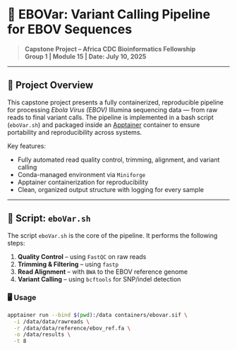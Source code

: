 # 🧬 EBOVar: Variant Calling Pipeline for EBOV Sequences

> **Capstone Project – Africa CDC Bioinformatics Fellowship**  
> **Group 1 | Module 15 | Date: July 10, 2025**

---

## 📖 Project Overview

This capstone project presents a fully containerized, reproducible pipeline for processing *Ebola Virus (EBOV)* Illumina sequencing data — from raw reads to final variant calls. The pipeline is implemented in a bash script (`eboVar.sh`) and packaged inside an [Apptainer](https://apptainer.org) container to ensure portability and reproducibility across systems.

Key features:
- Fully automated read quality control, trimming, alignment, and variant calling
- Conda-managed environment via `Miniforge`
- Apptainer containerization for reproducibility
- Clean, organized output structure with logging for every sample

---

## 🧰 Script: `eboVar.sh`

The script `eboVar.sh` is the core of the pipeline. It performs the following steps:

1. **Quality Control** – using `FastQC` on raw reads  
2. **Trimming & Filtering** – using `fastp`  
3. **Read Alignment** – with `BWA` to the EBOV reference genome  
4. **Variant Calling** – using `bcftools` for SNP/indel detection  

### 🖥️ Usage

```bash
apptainer run --bind $(pwd):/data containers/ebovar.sif \
  -i /data/data/rawreads \
  -r /data/data/reference/ebov_ref.fa \
  -o /data/results \
  -t 8
